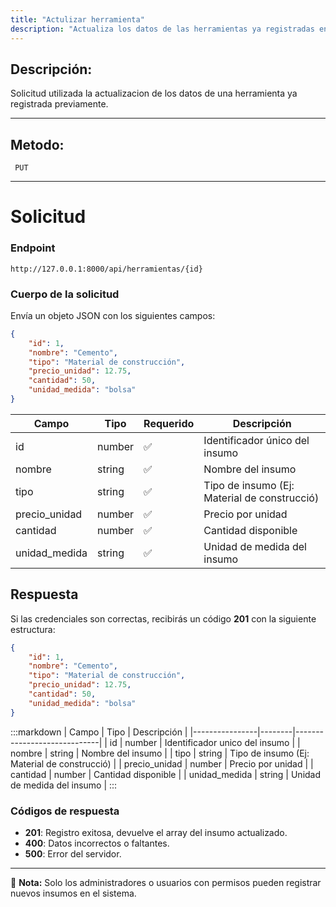 ```yaml
---
title: "Actulizar herramienta"
description: "Actualiza los datos de las herramientas ya registradas en el sistema."
---
```



## Descripción:
Solicitud utilizada la actualizacion de los datos de una herramienta ya registrada previamente.

---


## Metodo: 
```
 PUT
```
---


# **Solicitud**

### **Endpoint**
```
http://127.0.0.1:8000/api/herramientas/{id}
```

### **Cuerpo de la solicitud**
Envía un objeto JSON con los siguientes campos:

```json
{
    "id": 1,
    "nombre": "Cemento",
    "tipo": "Material de construcción",
    "precio_unidad": 12.75,
    "cantidad": 50,
    "unidad_medida": "bolsa"
}
```

| Campo           | Tipo   | Requerido | Descripción                |
|----------------|--------|-----------|-----------------------------|
| id             | number | ✅       | Identificador único del insumo  |
| nombre         | string | ✅       | Nombre del insumo      |
| tipo           | string | ✅       | Tipo de insumo (Ej: Material de construcció)      |
| precio_unidad  | number | ✅       | Precio por unidad     |
| cantidad       | number | ✅       | Cantidad disponible      |
| unidad_medida  | string | ✅       | Unidad de medida del insumo    |

## **Respuesta**

Si las credenciales son correctas, recibirás un código **201** con la siguiente estructura:

```json
{
    "id": 1,
    "nombre": "Cemento",
    "tipo": "Material de construcción",
    "precio_unidad": 12.75,
    "cantidad": 50,
    "unidad_medida": "bolsa"
}
```

:::markdown
| Campo           | Tipo   | Descripción                |
|----------------|--------|-----------------------------|
| id             | number | Identificador unico del insumo   |
| nombre         | string | Nombre del insumo      |
| tipo           | string | Tipo de insumo (Ej: Material de construcció)       |
| precio_unidad  | number | Precio por unidad    |
| cantidad       | number | Cantidad disponible     |
| unidad_medida  | string | Unidad de medida del insumo     |
:::


### **Códigos de respuesta**
- **201**: Registro exitosa, devuelve el array del insumo actualizado.
- **400**: Datos incorrectos o faltantes.
- **500**: Error del servidor.

---

📄 **Nota:** Solo los administradores o usuarios con permisos pueden registrar nuevos insumos en el sistema.

